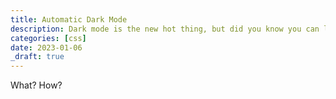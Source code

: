 ```yaml
---
title: Automatic Dark Mode
description: Dark mode is the new hot thing, but did you know you can let the browser take care of it?
categories: [css]
date: 2023-01-06
_draft: true
---
```


What? How?
